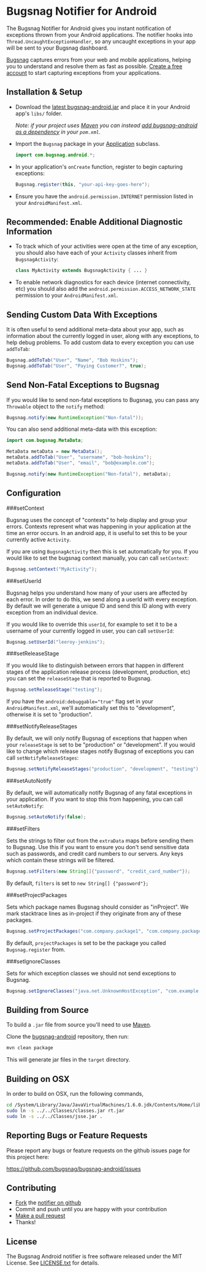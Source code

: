 Bugsnag Notifier for Android
============================

The Bugsnag Notifier for Android gives you instant notification of exceptions
thrown from your Android applications.
The notifier hooks into `Thread.UncaughtExceptionHandler`, so any
uncaught exceptions in your app will be sent to your Bugsnag dashboard.

[Bugsnag](https://bugsnag.com) captures errors from your web and mobile 
applications, helping you to understand and resolve them as fast as possible.
[Create a free account](https://bugsnag.com) to start capturing exceptions
from your applications.


Installation & Setup
--------------------

-   Download the [latest bugsnag-android.jar](https://s3.amazonaws.com/bugsnagcdn/bugsnag-android/bugsnag-android-2.0.6.jar)
    and place it in your Android app's `libs/` folder.

    *Note: if your project uses [Maven](http://maven.apache.org/) you can
    instead [add bugsnag-android as a dependency](http://mvnrepository.com/artifact/com.bugsnag/bugsnag-android)
    in your `pom.xml`.*

-   Import the `Bugsnag` package in your [Application](http://developer.android.com/reference/android/app/Application.html)
    subclass.

    ```java
    import com.bugsnag.android.*;
    ```

-   In your application's `onCreate` function, register to begin capturing
    exceptions:

    ```java
    Bugsnag.register(this, "your-api-key-goes-here");
    ```

-   Ensure you have the `android.permission.INTERNET` permission listed in
    your `AndroidManifest.xml`.


Recommended: Enable Additional Diagnostic Information
-----------------------------------------------------

-   To track which of your activities were open at the time of any exception,
    you should also have each of your `Activity` classes inherit from
    `BugsnagActivity`:

    ```java
    class MyActivity extends BugsnagActivity { ... }
    ```

-   To enable network diagnostics for each device (internet connectivity, etc)
    you should also add the `android.permission.ACCESS_NETWORK_STATE` 
    permission to your `AndroidManifest.xml`.


Sending Custom Data With Exceptions
-----------------------------------

It is often useful to send additional meta-data about your app, such as
information about the currently logged in user, along with any exceptions,
to help debug problems. To add custom data to every exception you can
use `addToTab`:

```java
Bugsnag.addToTab("User", "Name", "Bob Hoskins");
Bugsnag.addToTab("User", "Paying Customer?", true);
```


Send Non-Fatal Exceptions to Bugsnag
------------------------------------

If you would like to send non-fatal exceptions to Bugsnag, you can pass any
`Throwable` object to the `notify` method:

```java
Bugsnag.notify(new RuntimeException("Non-fatal"));
```

You can also send additional meta-data with this exception:

```java
import com.bugsnag.MetaData;

MetaData metaData = new MetaData();
metaData.addToTab("User", "username", "bob-hoskins");
metaData.addToTab("User", "email", "bob@example.com");

Bugsnag.notify(new RuntimeException("Non-fatal"), metaData);
```


Configuration
-------------

###setContext

Bugsnag uses the concept of "contexts" to help display and group your
errors. Contexts represent what was happening in your application at the
time an error occurs. In an android app, it is useful to set this to be
your currently active `Activity`.

If you are using `BugsnagActivity` then this is set automatically for you.
If you would like to set the bugsnag context manually, you can call
`setContext`:

```java
Bugsnag.setContext("MyActivity");
```

###setUserId

Bugsnag helps you understand how many of your users are affected by each
error. In order to do this, we send along a userId with every exception.
By default we will generate a unique ID and send this ID along with every
exception from an individual device.

If you would like to override this `userId`, for example to set it to be a
username of your currently logged in user, you can call `setUserId`:

```java
Bugsnag.setUserId("leeroy-jenkins");
```

###setReleaseStage

If you would like to distinguish between errors that happen in different
stages of the application release process (development, production, etc)
you can set the `releaseStage` that is reported to Bugsnag.

```java
Bugsnag.setReleaseStage("testing");
```

If you have the `android:debuggable="true"` flag set in your
`AndroidManifest.xml`, we'll automatically set this to "development",
otherwise it is set to "production".

###setNotifyReleaseStages

By default, we will only notify Bugsnag of exceptions that happen when
your `releaseStage` is set to be "production" or "development".
If you would like to change which release stages notify Bugsnag of exceptions
you can call `setNotifyReleaseStages`:

```java
Bugsnag.setNotifyReleaseStages("production", "development", "testing");
```

###setAutoNotify

By default, we will automatically notify Bugsnag of any fatal exceptions
in your application. If you want to stop this from happening, you can call
`setAutoNotify`:

```java
Bugsnag.setAutoNotify(false);
```

###setFilters

Sets the strings to filter out from the `extraData` maps before sending
them to Bugsnag. Use this if you want to ensure you don't send
sensitive data such as passwords, and credit card numbers to our
servers. Any keys which contain these strings will be filtered.

```java
Bugsnag.setFilters(new String[]{"password", "credit_card_number"});
```

By default, `filters` is set to `new String[] {"password"};`

###setProjectPackages

Sets which package names Bugsnag should consider as "inProject". We mark 
stacktrace lines as in-project if they originate from any of these
packages.

```java
Bugsnag.setProjectPackages("com.company.package1", "com.company.package2");
```

By default, `projectPackages` is set to be the package you called
`Bugsnag.register` from.

###setIgnoreClasses

Sets for which exception classes we should not send exceptions to Bugsnag.

```java
Bugsnag.setIgnoreClasses("java.net.UnknownHostException", "com.example.Custom");
```


Building from Source
--------------------

To build a `.jar` file from source you'll need to use
[Maven](http://maven.apache.org/).

Clone the [bugsnag-android](https://github.com/bugsnag/bugsnag-android)
repository, then run:

```bash
mvn clean package
```

This will generate jar files in the `target` directory.

Building on OSX
---------------

In order to build on OSX, run the following commands,

```bash
cd /System/Library/Java/JavaVirtualMachines/1.6.0.jdk/Contents/Home/lib
sudo ln -s ../../Classes/classes.jar rt.jar
sudo ln -s ../../Classes/jsse.jar .
```


Reporting Bugs or Feature Requests
----------------------------------

Please report any bugs or feature requests on the github issues page for this
project here:

<https://github.com/bugsnag/bugsnag-android/issues>


Contributing
------------

-   [Fork](https://help.github.com/articles/fork-a-repo) the [notifier on github](https://github.com/bugsnag/bugsnag-android)
-   Commit and push until you are happy with your contribution
-   [Make a pull request](https://help.github.com/articles/using-pull-requests)
-   Thanks!


License
-------

The Bugsnag Android notifier is free software released under the MIT License.
See [LICENSE.txt](https://github.com/bugsnag/bugsnag-android/blob/master/LICENSE.txt) for details.
